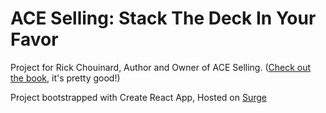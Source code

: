 # ACE Selling: Stack The Deck In Your Favor

Project for Rick Chouinard, Author and Owner of ACE Selling. ([Check out the book](https://www.amazon.com/ACE-Selling-Stack-Deck-Favor/dp/1490940359), it's pretty good!)

Project bootstrapped with Create React App, Hosted on [Surge](https://surge.sh)

